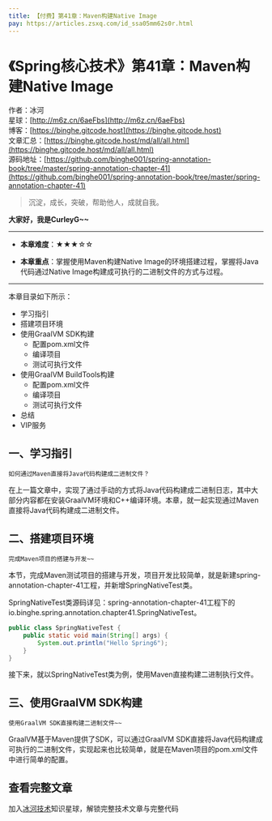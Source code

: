 ```yaml
---
title: 【付费】第41章：Maven构建Native Image
pay: https://articles.zsxq.com/id_ssa05mm62s0r.html
---
```


# 《Spring核心技术》第41章：Maven构建Native Image

作者：冰河
<br/>星球：[http://m6z.cn/6aeFbs](http://m6z.cn/6aeFbs)
<br/>博客：[https://binghe.gitcode.host](https://binghe.gitcode.host)
<br/>文章汇总：[https://binghe.gitcode.host/md/all/all.html](https://binghe.gitcode.host/md/all/all.html)
<br/>源码地址：[https://github.com/binghe001/spring-annotation-book/tree/master/spring-annotation-chapter-41](https://github.com/binghe001/spring-annotation-book/tree/master/spring-annotation-chapter-41)

> 沉淀，成长，突破，帮助他人，成就自我。

**大家好，我是CurleyG~~**

------

* **本章难度**：★★★☆☆

* **本章重点**：掌握使用Maven构建Native Image的环境搭建过程，掌握将Java代码通过Native Image构建成可执行的二进制文件的方式与过程。

------

本章目录如下所示：

* 学习指引
* 搭建项目环境
* 使用GraalVM SDK构建
  * 配置pom.xml文件
  * 编译项目
  * 测试可执行文件
* 使用GraalVM BuildTools构建
  * 配置pom.xml文件
  * 编译项目
  * 测试可执行文件
* 总结
* VIP服务

## 一、学习指引

`如何通过Maven直接将Java代码构建成二进制文件？`

在上一篇文章中，实现了通过手动的方式将Java代码构建成二进制日志，其中大部分内容都在安装GraalVM环境和C++编译环境。本章，就一起实现通过Maven直接将Java代码构建成二进制文件。

## 二、搭建项目环境

`完成Maven项目的搭建与开发~~`

本节，完成Maven测试项目的搭建与开发，项目开发比较简单，就是新建spring-annotation-chapter-41工程，并新增SpringNativeTest类。

SpringNativeTest类源码详见：spring-annotation-chapter-41工程下的io.binghe.spring.annotation.chapter41.SpringNativeTest。

```java
public class SpringNativeTest {
    public static void main(String[] args) {
        System.out.println("Hello Spring6");
    }
}
```

接下来，就以SpringNativeTest类为例，使用Maven直接构建二进制执行文件。

## 三、使用GraalVM SDK构建

`使用GraalVM SDK直接构建二进制文件~~`

GraalVM基于Maven提供了SDK，可以通过GraalVM SDK直接将Java代码构建成可执行的二进制文件，实现起来也比较简单，就是在Maven项目的pom.xml文件中进行简单的配置。

## 查看完整文章

加入[冰河技术](http://m6z.cn/6aeFbs)知识星球，解锁完整技术文章与完整代码
